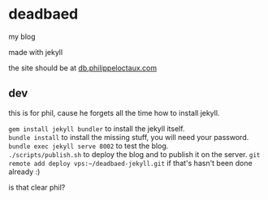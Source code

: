 # deadbaed

my blog

made with jekyll

the site should be at [db.philippeloctaux.com](http://db.philippeloctaux.com)

## dev
this is for phil, cause he forgets all the time how to install jekyll.

`gem install jekyll bundler` to install the jekyll itself.  
`bundle install` to install the missing stuff, you will need your password.  
`bundle exec jekyll serve 8002` to test the blog.  
`./scripts/publish.sh` to deploy the blog and to publish it on the server.
`git remote add deploy vps:~/deadbaed-jekyll.git` if that's hasn't been done already :)

is that clear phil?
